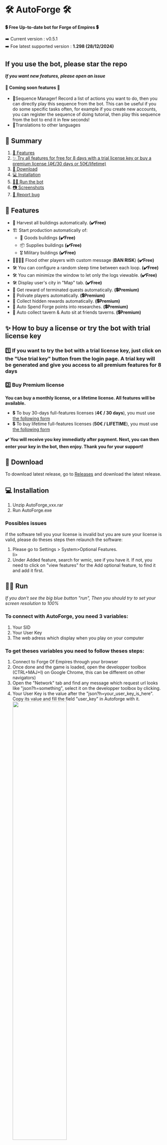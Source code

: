 <h1>🛠️ AutoForge 🛠️</h1>
<h4>💲 Free Up-to-date bot for Forge of Empires 💲 </h4>
➡️ Current version : v0.5.1 <br/>
➡️ Foe latest supported version : <b> 1.298 (28/12/2024) </b><br/>
<h2><b>If you use the bot, please star the repo</b></h2>
<i><b>If you want new features, please open an issue</b></i>

<h4>🌟 Coming soon features 🌟</h4>
<ul>
 <li>🌟Sequence Manager! Record a list of actions you want to do, then you can directly play this sequence from the bot. This can be useful if you do some specific tasks often, for example if you create new accounts, you can register the sequence of doing tutorial, then play this sequence from the bot to end it in few seconds!</li>
 <li>🌟Translations to other languages</li>
</ul>

<div id="summary">
<h2>📘 Summary</h2>
<ol>
 <li> <a href="#features">📑 Features</a></li>
 <li> <a href="#licenses">✨ Try all features for free for 8 days with a trial license key or buy a premium license (4€/30 days or 50€/lifetime) </a></li>
 <li> <a href="#download">📩 Download</a></li>
 <li> <a href="#installation">💻 Installation</a></li>
 <li> <a href="#run">🏃‍♂️ Run the bot </a></li>
 <li> <a href="#screenshots">📷 Screenshots</a></li>
 <li> <a href="#report_bug">🐞 Report bug</a></li>
</ol>
</div>

<div id="features">
<h2>📑 Features</h2>
<ul>
  <li>🥣 Harvest all buildings automatically. <b>(✔️Free)</b></li> 
  <li>🏗️ Start production automatically of:
    <ul>
      <li> 🥗 Goods buildings <b>(✔️Free)</b></li>
      <li> 📦 Supplies buildings <b>(✔️Free)</b></li>
      <li> 🎖️ Military buldings <b>(✔️Free)</b></li>
     </ul>
    </li>
  <li>👨‍👩‍👦‍👦 Flood other players with custom message (<b>BAN RISK</b>) <b>(✔️Free)</b></li>
  <li>🛠️ You can configure a random sleep time between each loop. <b>(✔️Free)</b></li>
  <li>🛠️ You can minimize the window to let only the logs viewable. <b>(✔️Free)</b></li>
  <li>🛠️ Display user's city in "Map" tab. <b>(✔️Free)</b></li>
  <li>💫 Get reward of terminated quests automatically. <b>(💲Premium)</b></li>
  <li>💫 Polivate players automatically. <b>(💲Premium)</b></li>
  <li>💫 Collect hidden rewards automatically. <b>(💲Premium)</b></li>
  <li>💫 Auto Spend Forge points into researches. <b>(💲Premium)</b></li>
  <li>💫 Auto collect tavern & Auto sit at friends taverns. <b>(💲Premium)</b></li>
</ul>
</div>
   
<div id="licenses">
<h2>✨ How to buy a license or try the bot with trial license key</h2>
<h3>1️⃣ If you want to try the bot with a trial license key, just click on the "Use trial key" button from the login page. A trial key will be generated and give you access to all premium features for 8 days</h3>

<h3>2️⃣ Buy Premium license </h3>
<b>You can buy a monthly license, or a lifetime license. All features will be available.</b>
<ul> 
 <li>💲 To buy 30-days full-features licenses (<b>4€ / 30 days</b>), you must use <a href="https://app.cryptolens.io/Form/P/akTrCtQI/2218">the following form</a></li>
 <li>💲 To buy lifetime full-features licenses (<b>50€ / LIFETIME</b>), you must use <a href="https://app.cryptolens.io/Form/P/SgvJAOhe/2219">the following form</a></li>
</ul>
<b>✔️ You will receive you key immediatly after payment. Next, you can then enter your key in the bot, then enjoy. Thank you for your support!</b>
</div>

<div id="download">
<h2>📩 Download</h2>
To download latest release, go to <a href="https://github.com/ThScEo/AutoForge/releases">Releases</a> and download the latest release.
</div>


<div id="installation">
<h2>💻 Installation</h2>
<ol>
  <li>Unzip AutoForge_vxx.rar</li>
  <li>Run AutoForge.exe</li>
</li>
</ol>
 <h3> Possibles issues </h3>
 <p> if the software tell you your license is invalid but you are sure your license is valid, please do theses steps then relaunch the software:
 <ol>
  <li> Please go to Settings > System>Optional Features. </li>li>
   <li> Under Added feature, search for wmic, see if you have it. If not, you need to click on "view features" for the Add optional feature, to find it and add it first.
   </li>
 </ol>
 </p>
</div>


<div id="run">
<h2>🏃‍♂️ Run</h2>
 <i>If you don't see the big blue button "run", Then you should try to set your screen resolution to 100%</i>
 <h3>To connect with AutoForge, you need 3 variables:</h3>
 <ol>
  <li>Your SID</li>
  <li>Your User Key</li>
  <li>The web adress which display when you play on your computer</li>
 </ol>
 <h3>To get theses variables you need to follow theses steps:</h3>
 <ol>
  <li>Connect to Forge Of Empires through your browser</li>
  <li>Once done and the game is loaded, open the developper toolbox (CTRL+MAJ+I) on Google Chrome, this can be different on other navigators)</li>
  <li>Open the "Network" tab and find any message which request url looks like "json?h=something", select it on the developper toolbox by clicking.</li>
  <li>Your User Key is the value after the "json?h=your_user_key_is_here". Copy its value and fill the field "user_key" in Autoforge with it.
  <img src="img/how_to_login.png" width=60%></li>
  <li>Your SID is the value of the sid cookie. To find it, select the "Headers" tab, scroll down to the "Request Headers" section, and find the "cookie" field. Copy the value of the sid only, and fill the field "sid" in AutoForge with it. <img src="img/how_to_login_sid.png" width=60%></li>
  <li>The web adresse is the URL displayed on your navigator when playing Forge Of Empires. <img src="img/how_to_login_url.png" width=60%><br/>
   For example: "https://es21.forgeofempires.com/game/"</li>
 </ol>
 
<div id="screenshots">
<h2>📷 Screenshots</h2>
<ul>
    <img src="img/tab_1.PNG" width=70%>
    <img src="img/tab_2.PNG" width=70%>
    <img src="img/tab_2_extended_1.PNG" width=70%>
    <img src="img/tab_2_extended_2.PNG" width=70%>
    <img src="img/tab_3.PNG" width=70%>
    <img src="img/tab_5.PNG" width=70%>
    <img src="img/tab_6.PNG" width=70%>
    <img src="img/minimized.PNG" width=70%>
</ul>
</div>
</div>
